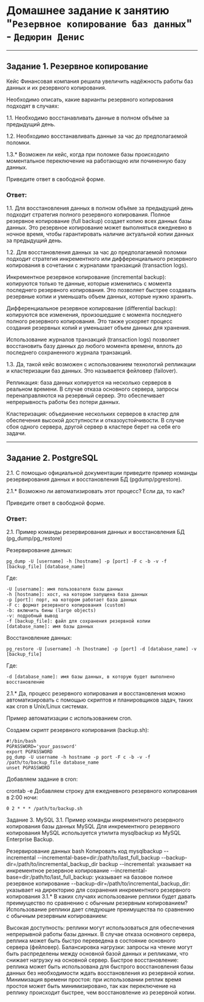 # Домашнее задание к занятию "`Резервное копирование баз данных`" - `Дедюрин Денис`

---

## Задание 1. Резервное копирование
Кейс
Финансовая компания решила увеличить надёжность работы баз данных и их резервного копирования.

Необходимо описать, какие варианты резервного копирования подходят в случаях:

1.1. Необходимо восстанавливать данные в полном объёме за предыдущий день.

1.2. Необходимо восстанавливать данные за час до предполагаемой поломки.

1.3.* Возможен ли кейс, когда при поломке базы происходило моментальное переключение на работающую или починенную базу данных.

Приведите ответ в свободной форме.

### Ответ:

1.1. Для восстановления данных в полном объёме за предыдущий день подходит стратегия полного резервного копирования. Полное резервное копирование (full backup) создает копию всех данных базы данных. Это резервное копирование может выполняться ежедневно в ночное время, чтобы гарантировать наличие актуальной копии данных за предыдущий день.

1.2. Для восстановления данных за час до предполагаемой поломки подходит стратегия инкрементного или дифференциального резервного копирования в сочетании с журналами транзакций (transaction logs).

Инкрементное резервное копирование (incremental backup): копируются только те данные, которые изменились с момента последнего резервного копирования. Это позволяет быстрее создавать резервные копии и уменьшать объем данных, которые нужно хранить.

Дифференциальное резервное копирование (differential backup): копируются все изменения, произошедшие с момента последнего полного резервного копирования. Это также ускоряет процесс создания резервных копий и уменьшает объем данных для хранения.

Использование журналов транзакций (transaction logs) позволяет восстановить базу данных до любого момента времени, вплоть до последнего сохраненного журнала транзакций.

1.3. Да, такой кейс возможен с использованием технологий репликации и кластеризации баз данных. Это называется фейловер (failover).

Репликация: база данных копируется на несколько серверов в реальном времени. В случае отказа основного сервера, запросы перенаправляются на резервный сервер. Это обеспечивает непрерывность работы без потери данных.

Кластеризация: объединение нескольких серверов в кластер для обеспечения высокой доступности и отказоустойчивости. В случае сбоя одного сервера, другой сервер в кластере берет на себя его задачи.

---
## Задание 2. PostgreSQL

2.1. С помощью официальной документации приведите пример команды резервирования данных и восстановления БД (pgdump/pgrestore).

2.1.* Возможно ли автоматизировать этот процесс? Если да, то как?

Приведите ответ в свободной форме.

### Ответ:

2.1. Пример команды резервирования данных и восстановления БД (pg_dump/pg_restore)

Резервирование данных:
```
pg_dump -U [username] -h [hostname] -p [port] -F c -b -v -f [backup_file] [database_name]
```
Где:
```
-U [username]: имя пользователя базы данных
-h [hostname]: хост, на котором запущена база данных
-p [port]: порт, на котором работает база данных
-F c: формат резервного копирования (custom)
-b: включить бины (large objects)
-v: подробный вывод
-f [backup_file]: файл для сохранения резервной копии
[database_name]: имя базы данных
```

Восстановление данных:
```
pg_restore -U [username] -h [hostname] -p [port] -d [database_name] -v [backup_file]
```
Где:
```
-d [database_name]: имя базы данных, в которую будет выполнено восстановление
```

2.1.* Да, процесс резервного копирования и восстановления можно автоматизировать с помощью скриптов и планировщиков задач, таких как cron в Unix/Linux системах.

Пример автоматизации с использованием cron.

Создаем скрипт резервного копирования (backup.sh):
```
#!/bin/bash
PGPASSWORD='your_password'
export PGPASSWORD
pg_dump -U username -h hostname -p port -F c -b -v -f /path/to/backup_file database_name
unset PGPASSWORD
```
Добавляем задание в cron:

crontab -e
Добавляем строку для ежедневного резервного копирования в 2:00 ночи:
```
0 2 * * * /path/to/backup.sh
```

Задание 3. MySQL
3.1. Пример команды инкрементного резервного копирования базы данных MySQL
Для инкрементного резервного копирования MySQL используется утилита mysqlbackup из MySQL Enterprise Backup.

Резервирование данных
bash
Копировать код
mysqlbackup --incremental --incremental-base=dir:/path/to/last_full_backup --backup-dir=/path/to/incremental_backup_dir backup
--incremental: указывает на инкрементное резервное копирование
--incremental-base=dir:/path/to/last_full_backup: указывает на базовое полное резервное копирование
--backup-dir=/path/to/incremental_backup_dir: указывает на директорию для сохранения инкрементного резервного копирования
3.1.* В каких случаях использование реплики будет давать преимущество по сравнению с обычным резервным копированием?
Использование реплики дает следующие преимущества по сравнению с обычным резервным копированием:

Высокая доступность: реплики могут использоваться для обеспечения непрерывной работы базы данных. В случае отказа основного сервера, реплика может быть быстро переведена в состояние основного сервера (фейловер).
Балансировка нагрузки: запросы на чтение могут быть распределены между основной базой данных и репликами, что снижает нагрузку на основной сервер.
Быстрое восстановление: реплика может быть использована для быстрого восстановления базы данных без необходимости ждать восстановления из резервной копии.
Минимизация времени простоя: при использовании реплик время простоя может быть минимизировано, так как переключение на реплику происходит быстрее, чем восстановление из резервной копии.